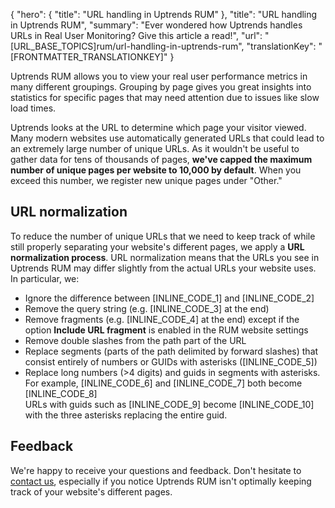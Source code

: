 {
  "hero": {
    "title": "URL handling in Uptrends RUM"
  },
  "title": "URL handling in Uptrends RUM",
  "summary": "Ever wondered how Uptrends handles URLs in Real User Monitoring? Give this article a read!",
  "url": "[URL_BASE_TOPICS]rum/url-handling-in-uptrends-rum",
  "translationKey": "[FRONTMATTER_TRANSLATIONKEY]"
}

Uptrends RUM allows you to view your real user performance metrics in many different groupings. Grouping by page gives you great insights into statistics for specific pages that may need attention due to issues like slow load times.

Uptrends looks at the URL to determine which page your visitor viewed. Many modern websites use automatically generated URLs that could lead to an extremely large number of unique URLs. As it wouldn't be useful to gather data for tens of thousands of pages, **we've capped the maximum number of unique pages per website to 10,000 by default**. When you exceed this number, we register new unique pages under "Other."

## URL normalization

To reduce the number of unique URLs that we need to keep track of while still properly separating your website's different pages, we apply a **URL normalization process**. URL normalization means that the URLs you see in Uptrends RUM may differ slightly from the actual URLs your website uses. In particular, we:

-   Ignore the difference between [INLINE_CODE_1] and [INLINE_CODE_2]
-   Remove the query string (e.g. [INLINE_CODE_3] at the end)
-   Remove fragments (e.g. [INLINE_CODE_4] at the end) except if the option **Include URL fragment** is enabled in the RUM website settings
-   Remove double slashes from the path part of the URL
-   Replace segments (parts of the path delimited by forward slashes) that consist entirely of numbers or GUIDs with asterisks ([INLINE_CODE_5])
-   Replace long numbers (&gt;4 digits) and guids in segments with asterisks. For example, [INLINE_CODE_6] and [INLINE_CODE_7] both become [INLINE_CODE_8]  
    URLs with guids such as [INLINE_CODE_9] become [INLINE_CODE_10] with the three asterisks replacing the entire guid.

## Feedback

We're happy to receive your questions and feedback. Don't hesitate to [contact us]([LINK_URL_1]), especially if you notice Uptrends RUM isn't optimally keeping track of your website's different pages.
